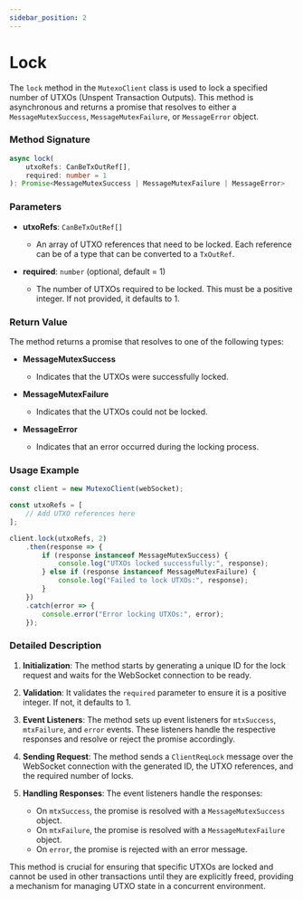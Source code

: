 ```yaml
---
sidebar_position: 2
---
```


# Lock

The `lock` method in the `MutexoClient` class is used to lock a specified number of UTXOs (Unspent Transaction Outputs). This method is asynchronous and returns a promise that resolves to either a `MessageMutexSuccess`, `MessageMutexFailure`, or `MessageError` object.

### Method Signature

```typescript
async lock(
    utxoRefs: CanBeTxOutRef[],
    required: number = 1
): Promise<MessageMutexSuccess | MessageMutexFailure | MessageError>
```

### Parameters

- **utxoRefs**: `CanBeTxOutRef[]`
  - An array of UTXO references that need to be locked. Each reference can be of a type that can be converted to a `TxOutRef`.

- **required**: `number` (optional, default = 1)
  - The number of UTXOs required to be locked. This must be a positive integer. If not provided, it defaults to 1.

### Return Value

The method returns a promise that resolves to one of the following types:

- **MessageMutexSuccess**
  - Indicates that the UTXOs were successfully locked.
  
- **MessageMutexFailure**
  - Indicates that the UTXOs could not be locked.
  
- **MessageError**
  - Indicates that an error occurred during the locking process.

### Usage Example

```typescript
const client = new MutexoClient(webSocket);

const utxoRefs = [
    // Add UTXO references here
];

client.lock(utxoRefs, 2)
    .then(response => {
        if (response instanceof MessageMutexSuccess) {
            console.log("UTXOs locked successfully:", response);
        } else if (response instanceof MessageMutexFailure) {
            console.log("Failed to lock UTXOs:", response);
        }
    })
    .catch(error => {
        console.error("Error locking UTXOs:", error);
    });
```

### Detailed Description

1. **Initialization**: The method starts by generating a unique ID for the lock request and waits for the WebSocket connection to be ready.

2. **Validation**: It validates the `required` parameter to ensure it is a positive integer. If not, it defaults to 1.

3. **Event Listeners**: The method sets up event listeners for `mtxSuccess`, `mtxFailure`, and `error` events. These listeners handle the respective responses and resolve or reject the promise accordingly.

4. **Sending Request**: The method sends a `ClientReqLock` message over the WebSocket connection with the generated ID, the UTXO references, and the required number of locks.

5. **Handling Responses**: The event listeners handle the responses:
   - On `mtxSuccess`, the promise is resolved with a `MessageMutexSuccess` object.
   - On `mtxFailure`, the promise is resolved with a `MessageMutexFailure` object.
   - On `error`, the promise is rejected with an error message.

This method is crucial for ensuring that specific UTXOs are locked and cannot be used in other transactions until they are explicitly freed, providing a mechanism for managing UTXO state in a concurrent environment.